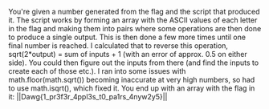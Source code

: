 You're given a number generated from the flag and the script that produced it. The script works by forming an array with the ASCII values of each letter in the flag and making them into pairs where some operations are then done to produce a single output. This is then done a few more times until one final number is reached. I calculated that to reverse this operation, sqrt(2*output) = sum of inputs + 1 (with an error of approx. 0.5 on either side). You could then figure out the inputs from there (and find the inputs to create each of those etc.). I ran into some issues with math.floor(math.sqrt()) becoming inaccurate at very high numbers, so had to use math.isqrt(), which fixed it. You end up with an array with the flag in it:
||Dawg{1_pr3f3r_4ppl3s_t0_pa1rs_4nyw2y5}||
